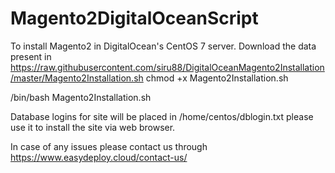 # Magento2DigitalOceanScript

To install Magento2 in DigitalOcean's CentOS 7 server. Download the data present in https://raw.githubusercontent.com/siru88/DigitalOceanMagento2Installation/master/Magento2Installation.sh
chmod +x Magento2Installation.sh

/bin/bash Magento2Installation.sh

Database logins for site will be placed in /home/centos/dblogin.txt please use it to install the site via web browser.

In case of any issues please contact us through https://www.easydeploy.cloud/contact-us/ 
